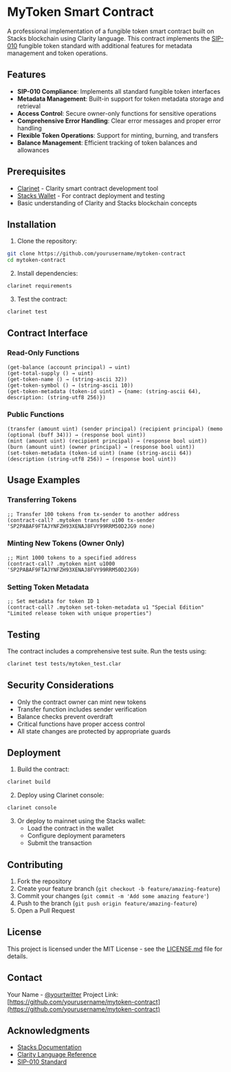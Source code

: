 # MyToken Smart Contract

A professional implementation of a fungible token smart contract built on Stacks blockchain using Clarity language. This contract implements the [SIP-010](https://github.com/stacksgov/sips/blob/main/sips/sip-010/sip-010-fungible-token-standard.md) fungible token standard with additional features for metadata management and token operations.

## Features

- **SIP-010 Compliance**: Implements all standard fungible token interfaces
- **Metadata Management**: Built-in support for token metadata storage and retrieval
- **Access Control**: Secure owner-only functions for sensitive operations
- **Comprehensive Error Handling**: Clear error messages and proper error handling
- **Flexible Token Operations**: Support for minting, burning, and transfers
- **Balance Management**: Efficient tracking of token balances and allowances

## Prerequisites

- [Clarinet](https://github.com/hirosystems/clarinet) - Clarity smart contract development tool
- [Stacks Wallet](https://www.hiro.so/wallet) - For contract deployment and testing
- Basic understanding of Clarity and Stacks blockchain concepts

## Installation

1. Clone the repository:
```bash
git clone https://github.com/yourusername/mytoken-contract
cd mytoken-contract
```

2. Install dependencies:
```bash
clarinet requirements
```

3. Test the contract:
```bash
clarinet test
```

## Contract Interface

### Read-Only Functions

```clarity
(get-balance (account principal) → uint)
(get-total-supply () → uint)
(get-token-name () → (string-ascii 32))
(get-token-symbol () → (string-ascii 10))
(get-token-metadata (token-id uint) → {name: (string-ascii 64), description: (string-utf8 256)})
```

### Public Functions

```clarity
(transfer (amount uint) (sender principal) (recipient principal) (memo (optional (buff 34))) → (response bool uint))
(mint (amount uint) (recipient principal) → (response bool uint))
(burn (amount uint) (owner principal) → (response bool uint))
(set-token-metadata (token-id uint) (name (string-ascii 64)) (description (string-utf8 256)) → (response bool uint))
```

## Usage Examples

### Transferring Tokens

```clarity
;; Transfer 100 tokens from tx-sender to another address
(contract-call? .mytoken transfer u100 tx-sender 'SP2PABAF9FTAJYNFZH93XENAJ8FVY99RRM50D2JG9 none)
```

### Minting New Tokens (Owner Only)

```clarity
;; Mint 1000 tokens to a specified address
(contract-call? .mytoken mint u1000 'SP2PABAF9FTAJYNFZH93XENAJ8FVY99RRM50D2JG9)
```

### Setting Token Metadata

```clarity
;; Set metadata for token ID 1
(contract-call? .mytoken set-token-metadata u1 "Special Edition" "Limited release token with unique properties")
```

## Testing

The contract includes a comprehensive test suite. Run the tests using:

```bash
clarinet test tests/mytoken_test.clar
```

## Security Considerations

- Only the contract owner can mint new tokens
- Transfer function includes sender verification
- Balance checks prevent overdraft
- Critical functions have proper access control
- All state changes are protected by appropriate guards

## Deployment

1. Build the contract:
```bash
clarinet build
```

2. Deploy using Clarinet console:
```bash
clarinet console
```

3. Or deploy to mainnet using the Stacks wallet:
   - Load the contract in the wallet
   - Configure deployment parameters
   - Submit the transaction

## Contributing

1. Fork the repository
2. Create your feature branch (`git checkout -b feature/amazing-feature`)
3. Commit your changes (`git commit -m 'Add some amazing feature'`)
4. Push to the branch (`git push origin feature/amazing-feature`)
5. Open a Pull Request

## License

This project is licensed under the MIT License - see the [LICENSE.md](LICENSE.md) file for details.

## Contact

Your Name - [@yourtwitter](https://twitter.com/yourtwitter)
Project Link: [https://github.com/yourusername/mytoken-contract](https://github.com/yourusername/mytoken-contract)

## Acknowledgments

- [Stacks Documentation](https://docs.stacks.co)
- [Clarity Language Reference](https://docs.stacks.co/references/language-overview)
- [SIP-010 Standard](https://github.com/stacksgov/sips/blob/main/sips/sip-010/sip-010-fungible-token-standard.md)
